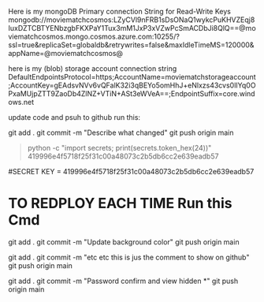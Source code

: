 

Here is my mongoDB Primary connection String for Read-Write Keys
mongodb://moviematchcosmos:LZyCVl9nFRB1sDsONaQ1wykcPuKHVZEqj8IuxDZTCBTYENbzgbFKXPaY1Tux3mM1JxP3xVZwPcSmACDbJi8QlQ==@moviematchcosmos.mongo.cosmos.azure.com:10255/?ssl=true&replicaSet=globaldb&retrywrites=false&maxIdleTimeMS=120000&appName=@moviematchcosmos@


here is my (blob) storage account connection string
DefaultEndpointsProtocol=https;AccountName=moviematchstorageaccount;AccountKey=gEAdsvNVv6vQFalK32i3qBEYo5omHhJ+eNlxzs43cvs0lIYq0OPxaMUjpZTT9ZaoDb4ZlNZ+VTiN+ASt3eWVeA==;EndpointSuffix=core.windows.net



update code and psuh to github
run this:

git add .
git commit -m "Describe what changed"
git push origin main








> python -c "import secrets; print(secrets.token_hex(24))"
419996e4f5718f25f31c00a48073c2b5db6cc2e639eadb57


#SECRET KEY =  419996e4f5718f25f31c00a48073c2b5db6cc2e639eadb57





# TO REDPLOY EACH TIME Run this Cmd

git add .
git commit -m "Update background color"
git push origin main


git add .
git commit -m "etc etc this is jus the comment to show on github"
git push origin main


git add .
git commit -m "Password confirm and view hidden *"
git push origin main
